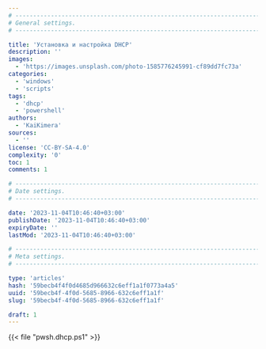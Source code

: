 ```yaml
---
# -------------------------------------------------------------------------------------------------------------------- #
# General settings.
# -------------------------------------------------------------------------------------------------------------------- #

title: 'Установка и настройка DHCP'
description: ''
images:
  - 'https://images.unsplash.com/photo-1585776245991-cf89dd7fc73a'
categories:
  - 'windows'
  - 'scripts'
tags:
  - 'dhcp'
  - 'powershell'
authors:
  - 'KaiKimera'
sources:
  - ''
license: 'CC-BY-SA-4.0'
complexity: '0'
toc: 1
comments: 1

# -------------------------------------------------------------------------------------------------------------------- #
# Date settings.
# -------------------------------------------------------------------------------------------------------------------- #

date: '2023-11-04T10:46:40+03:00'
publishDate: '2023-11-04T10:46:40+03:00'
expiryDate: ''
lastMod: '2023-11-04T10:46:40+03:00'

# -------------------------------------------------------------------------------------------------------------------- #
# Meta settings.
# -------------------------------------------------------------------------------------------------------------------- #

type: 'articles'
hash: '59becb4f4f0d4685d966632c6eff1a1f0773a4a5'
uuid: '59becb4f-4f0d-5685-8966-632c6eff1a1f'
slug: '59becb4f-4f0d-5685-8966-632c6eff1a1f'

draft: 1
---
```


<!--more-->

{{< file "pwsh.dhcp.ps1" >}}
